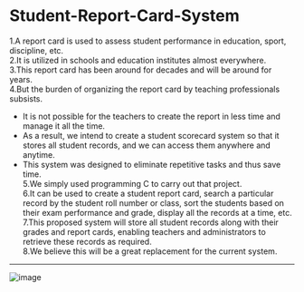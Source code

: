 # Student-Report-Card-System  
1.A report card is used to assess student performance in education, sport, discipline, etc.  
2.It is utilized in schools and education institutes almost everywhere.  
3.This report card has been around for decades and will be around for years.  
4.But the burden of organizing the report card by teaching professionals subsists.   
* It is not possible for the teachers to create the report in less time and manage it all the time.  
* As a result, we intend to create a student scorecard system so that it stores all student records, and we can access them anywhere and anytime.  
* This system was designed to eliminate repetitive tasks and thus save time.  
5.We simply used programming C to carry out that project.  
6.It can be used to create a student report card, search a particular record by the student roll number or class, sort the students based on their exam performance and grade, display all the records at a time, etc.  
7.This proposed system will store all student records along with their grades and report cards, enabling teachers and administrators to retrieve these records as required.  
8.We believe this will be a great replacement for the current system. 
***
![image](https://user-images.githubusercontent.com/75073682/136704439-fa544961-d90c-4026-b763-9e7df450cec0.png)
